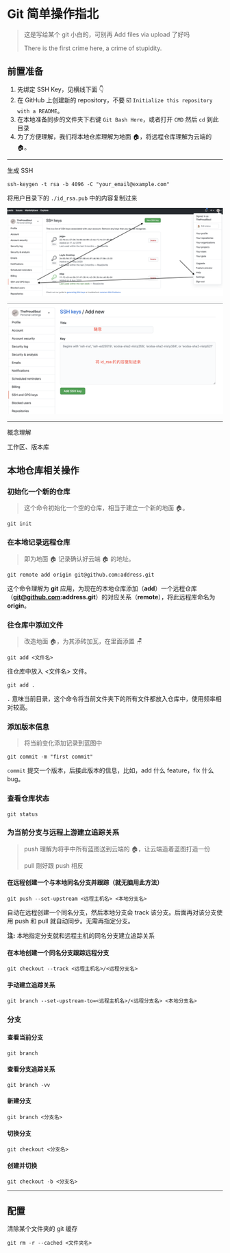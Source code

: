 # Git 简单操作指北

> 这是写给某个 git 小白的，可别再 Add files via upload 了好吗
>
> There is the first crime here, a crime of stupidity.

## 前置准备

1. 先绑定 SSH Key，见横线下面 👇
2. 在 GitHub 上创建新的 repository，不要 ☑️ `Initialize this repository with a README`。
3. 在本地准备同步的文件夹下右键 `Git Bash Here`，或者打开 `CMD` 然后 `cd` 到此目录
4. 为了方便理解，我们将本地仓库理解为地面 🏠，将远程仓库理解为云端的 🏠。

------

生成 SSH

```shell script
ssh-keygen -t rsa -b 4096 -C "your_email@example.com"
```

将用户目录下的 `./id_rsa.pub` 中的内容复制过来

![](https://github.com/TheProudSoul/LeetCode/blob/master/images/ssh.png)

![](https://github.com/TheProudSoul/LeetCode/blob/master/images/ssh1.png)

------

概念理解

工作区、版本库

## 本地仓库相关操作

### 初始化一个新的仓库

> 这个命令初始化一个空的仓库，相当于建立一个新的地面 🏠。

```shell script
git init
```

### 在本地记录远程仓库

> 即为地面 🏠 记录确认好云端 🏠 的地址。

```shell script
git remote add origin git@github.com:address.git
```

这个命令理解为 **git** 应用，为现在的本地仓库添加（**add**）一个远程仓库（**git@github.com:address.git**）的对应关系（**remote**），将此远程库命名为 **origin**。

### 往仓库中添加文件

> 改造地面 🏠，为其添砖加瓦，在里面添置 🪑

```shell script
git add <文件名>
```

往仓库中放入 <文件名> 文件。

```shell script
git add .
```

`.` 意味当前目录，这个命令将当前文件夹下的所有文件都放入仓库中，使用频率相对较高。

### 添加版本信息

> 将当前变化添加记录到蓝图中

```shell script
git commit -m "first commit"
```

`commit` 提交一个版本，后接此版本的信息，比如，add 什么 feature，fix 什么 bug。

### 查看仓库状态

```shell script
git status
```

### 为当前分支与远程上游建立追踪关系

> push 理解为将手中所有蓝图送到云端的 🏠，让云端造着蓝图打造一份
>
> pull 刚好跟 push 相反

#### 在远程创建一个与本地同名分支并跟踪（就无脑用此方法）

```shell script
git push --set-upstream <远程主机名> <本地分支名>
```

自动在远程创建一个同名分支，然后本地分支会 track 该分支。后面再对该分支使用 push 和 pull 就自动同步。无需再指定分支。

**注:** 本地指定分支就和远程主机的同名分支建立追踪关系

#### 在本地创建一个同名分支跟踪远程分支

```shell script
git checkout --track <远程主机名>/<远程分支名>
```

#### 手动建立追踪关系

```shell script
git branch --set-upstream-to=<远程主机名>/<远程分支名> <本地分支名>
```

### 分支

#### 查看当前分支

```shell script
git branch
```

#### 查看分支追踪关系

```shell script
git branch -vv
```

#### 新建分支

```shell script
git branch <分支名>
```

#### 切换分支

```shell script
git checkout <分支名>
```

#### 创建并切换

```shell script
git checkout -b <分支名>
```

------

## 配置

清除某个文件夹的 git 缓存

```shell script
git rm -r --cached <文件夹名>
```